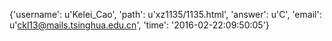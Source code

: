 {'username': u'Kelei_Cao', 'path': u'xz1135/1135.html', 'answer': u'C', 'email': u'ckl13@mails.tsinghua.edu.cn', 'time': '2016-02-22:09:50:05'}